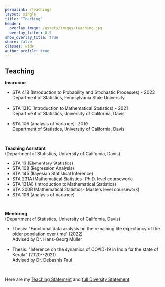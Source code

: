 ```yaml
---
permalink: /teaching/
layout: single
title: "Teaching"
header:
  overlay_image: /assets/images/teaching.jpg
  overlay_filter: 0.5
show_overlay_title: true
share: false
classes: wide
author_profile: true  
---
```



Teaching
---------------
__Instructor__

<ul>
<li> STA 418 (Introduction to Probability and Stochastic Processes) - 2023<br/>
Department of Statistics, Pennsylvania State University </li> <br/>

<li> STA 131C (Introduction to Mathematical Statistics) - 2021<br/>
Department of Statistics, University of California, Davis </li> <br/>

<li>STA 106  (Analysis of Variance)- 2019<br/>
Department of Statistics, University of California, Davis</li>
</ul> <br/>

__Teaching Assistant__<br/>
(Department of Statistics, University of California, Davis)  <br/>
<ul>
<li> STA 13 (Elementary Statistics) </li>
<li> STA 108 (Regression Analysis) </li>
<li> STA 145 (Bayesian Statistical Inference) </li>
<li> STA 231A (Mathematical Statistics- Ph.D. level coursework) </li>
<li> STA 131AB (Introduction to Mathematical Statistics) </li>
<li> STA 200B (Mathematical Statistics- Masters level coursework) </li>
<li> STA 106 (Analysis of Variance)</li>
</ul><br/>


__Mentoring__<br/>
(Department of Statistics, University of California, Davis)  <br/>

<ul>
<li> Thesis: "Functional data  analysis on the remaining life expectancy of the older population over time" (2022)<br/>
Advised by Dr. Hans-Georg Müller </li><br/>
<li> Thesis: "Inference on the dynamics of COVID-19 in India for the state of Kerala" (2020--2021)<br/>
Advised by Dr. Debashis Paul </li>
</ul> <br/>


Here are my <a href="/assets/pdf/Teaching_Statement.pdf" target="_blank">Teaching Statement</a> and <a href="/assets/pdf/Diversity_Statement.pdf" target="_blank">full Diversity Statement</a>.<br>